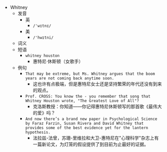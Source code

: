 - Whitney
  - 发音
    - 英
      - `/'wɪtnɪ/`
    - 美
      - `/'hwɪtni/`
  - 词义
  - 短语
    - `whitney houston`
      - 惠特尼·休斯顿（女歌手） 
  - 例句
    - `That may be extreme, but Ms. Whitney argues that the boom years are not coming back anytime soon.`
      - 这也许有点极端，但是惠特尼女士还是坚持繁荣的年代还没有到来的观点。
    - `Prof. CROSS: You know the - you remember that song that Whitney Houston wrote, "The Greatest Love of All"?`
      - 克洛斯教授：你知道——你记得惠特尼休斯顿写的那首歌《最伟大的爱》吗？
    - `And now there’s a brand new paper in Psychological Science by Faraz Farzin, Susan Rivera and David Whitney that provides some of the best evidence yet for the lantern hypothesis.`
      - 法拉兹-法曾，苏珊-里维拉和大卫-惠特尼在"心理科学"杂志上有一篇新论文，为灯笼的假设提供了到目前为止最好的证据。


